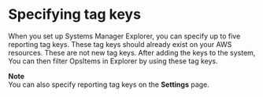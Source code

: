 # Specifying tag keys<a name="Explorer-setup-tag-keys"></a>

When you set up Systems Manager Explorer, you can specify up to five reporting tag keys\. These tag keys should already exist on your AWS resources\. These are not new tag keys\. After adding the keys to the system, You can then filter OpsItems in Explorer by using these tag keys\.

**Note**  
You can also specify reporting tag keys on the **Settings** page\.